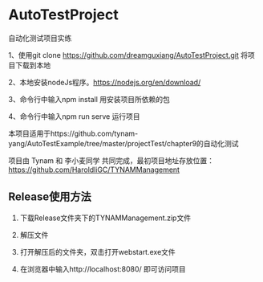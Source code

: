 # AutoTestProject
自动化测试项目实练

1、使用git clone https://github.com/dreamguxiang/AutoTestProject.git 将项目下载到本地

2、本地安装nodeJs程序。https://nodejs.org/en/download/
  
3、命令行中输入npm install 用安装项目所依赖的包

4、命令行中输入npm run serve 运行项目

本项目适用于https://github.com/tynam-yang/AutoTestExample/tree/master/projectTest/chapter9的自动化测试

项目由 Tynam 和 李小麦同学 共同完成，最初项目地址存放位置：https://github.com/HaroldliGC/TYNAMManagement

## Release使用方法

1. 下载Release文件夹下的TYNAMManagement.zip文件

2. 解压文件

3. 打开解压后的文件夹，双击打开webstart.exe文件

4. 在浏览器中输入http://localhost:8080/ 即可访问项目
